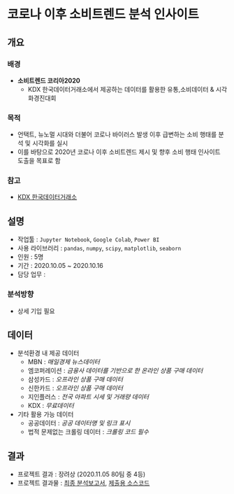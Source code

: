 # 코로나 이후 소비트렌드 분석 인사이트

## 개요
### 배경
- **소비트렌드 코리아2020**
  - KDX 한국데이터거래소에서 제공하는 데이터를 활용한 유통,소비데이터 & 시각화경진대회
### 목적
- 언택트, 뉴노멀 시대와 더불어 코로나 바이러스 발생 이후 급변하는 소비 행태를 분석 및 시각화를 실시
- 이를 바탕으로 2020년 코로나 이후 소비트렌드 제시 및 향후 소비 행태 인사이트 도출을 목표로 함
### 참고
- [KDX 한국데이터거래소](https://lab.kdx.kr/adl/contest/main.php)

## 설명
- 작업툴 : `Jupyter Notebook`, `Google Colab`, `Power BI`
- 사용 라이브러리 : `pandas`, `numpy`, `scipy`, `matplotlib`, `seaborn`
- 인원 : 5명
- 기간 : 2020.10.05 ~ 2020.10.16
- 담당 업무 :

### 분석방향
- 상세 기입 필요
## 데이터
- 분석환경 내 제공 데이터
  - MBN : *매일경제 뉴스데이터*
  - 엠코퍼레이션 : *금융사 데이터를 기반으로 한 온라인 상품 구매 데이터*
  - 삼성카드 : *오프라인 상품 구매 데이터*
  - 신한카드 : *오프라인 상품 구매 데이터*
  - 지인플러스 : *전국 아파트 시세 및 거래량 데이터*
  - KDX : *무료데이터*
- 기타 활용 가능 데이터
  - 공공데이터 : *공공 데이터명 및 링크 표시*
  - 법적 문제없는 크롤링 데이터 : *크롤링 코드 필수*
## 결과
- 프로젝트 결과 : 장려상 (2020.11.05 80팀 중 4등)
- 프로젝트 결과물 : [최종 분석보고서](https://github.com/OH1107/Project/blob/master/%EC%BD%94%EB%A1%9C%EB%82%98_%EC%9D%B4%ED%9B%84_%EC%86%8C%EB%B9%84%ED%8A%B8%EB%A0%8C%EB%93%9C_%EB%B6%84%EC%84%9D_%EC%9D%B8%EC%82%AC%EC%9D%B4%ED%8A%B8/%E1%84%8F%E1%85%A9%E1%84%85%E1%85%A9%E1%84%82%E1%85%A1_%E1%84%8B%E1%85%B5%E1%84%92%E1%85%AE_%E1%84%89%E1%85%A9%E1%84%87%E1%85%B5%E1%84%90%E1%85%B3%E1%84%85%E1%85%A6%E1%86%AB%E1%84%83%E1%85%B3_%E1%84%87%E1%85%AE%E1%86%AB%E1%84%89%E1%85%A5%E1%86%A8_%E1%84%8B%E1%85%B5%E1%86%AB%E1%84%89%E1%85%A1%E1%84%8B%E1%85%B5%E1%84%90%E1%85%B3.pdf), [제출용 소스코드](https://github.com/OH1107/Project/blob/master/%EC%BD%94%EB%A1%9C%EB%82%98_%EC%9D%B4%ED%9B%84_%EC%86%8C%EB%B9%84%ED%8A%B8%EB%A0%8C%EB%93%9C_%EB%B6%84%EC%84%9D_%EC%9D%B8%EC%82%AC%EC%9D%B4%ED%8A%B8/final_analysis.ipynb)

